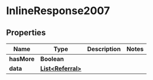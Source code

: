 

# InlineResponse2007

## Properties

Name | Type | Description | Notes
------------ | ------------- | ------------- | -------------
**hasMore** | **Boolean** |  | 
**data** | [**List&lt;Referral&gt;**](Referral.md) |  | 



